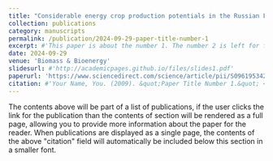 ```yaml
---
title: "Considerable energy crop production potentials in the Russian Far East"
collection: publications
category: manuscripts
permalink: /publication/2024-09-29-paper-title-number-1
excerpt: #'This paper is about the number 1. The number 2 is left for future work.'
date: 2024-09-29
venue: 'Biomass & Bioenergy'
slidesurl: #'http://academicpages.github.io/files/slides1.pdf'
paperurl: 'https://www.sciencedirect.com/science/article/pii/S0961953424003180?via%3Dihub'
citation: #'Your Name, You. (2009). &quot;Paper Title Number 1.&quot; <i>Journal 1</i>. 1(1).'
---
```


The contents above will be part of a list of publications, if the user clicks the link for the publication than the contents of section will be rendered as a full page, allowing you to provide more information about the paper for the reader. When publications are displayed as a single page, the contents of the above "citation" field will automatically be included below this section in a smaller font.
